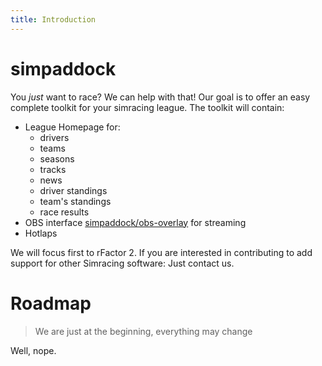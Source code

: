 ```yaml
---
title: Introduction
---
```


# simpaddock

You _just_ want to race? We can help with that! Our goal is to offer an easy complete toolkit for your simracing league. The toolkit will contain:

- League Homepage for:
  - drivers
  - teams
  - seasons
  - tracks
  - news
  - driver standings
  - team's standings
  - race results
- OBS interface [simpaddock/obs-overlay](https://github.com/simpaddock/obs-overlay) for streaming
- Hotlaps

We will focus first to rFactor 2. If you are interested in contributing to add support for other Simracing software: Just  contact us.

# Roadmap

> We are just at the beginning, everything may change

Well, nope.